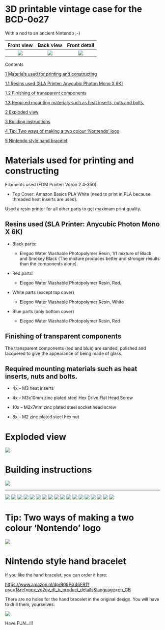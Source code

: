 # 3D printable vintage case for the BCD-0o27

With a nod to an ancient Nintendo ;-)

| Front view | Back view | Front detail |
|:---------:|:---------:|:---------:|
| <img src="./attachments/manual/media/image1.jpg" /> | <img src="./attachments/manual/media/image2.jpg" /> | <img src="./attachments/manual/media/image3.jpg" />|

Contents

[1 Materials used for printing and constructing](#materials-used-for-printing-and-constructing)

[1.1 Resins used (SLA Printer: Anycubic Photon Mono X 6K)](#resins-used-sla-printer-anycubic-photon-mono-x-6k)

[1.2 Finishing of transparent components](#finishing-of-transparent-components)

[1.3 Required mounting materials such as heat inserts, nuts and bolts.](#required-mounting-materials-such-as-heat-inserts-nuts-and-bolts.)

[2 Exploded view](#exploded-view)

[3 Building instructions](#building-instructions)

[4 Tip: Two ways of making a two colour ‘Nontendo’ logo](#tip-two-ways-of-making-a-two-colour-nontendo-logo)

[5 Nintendo style hand bracelet](#nintendo-style-hand-bracelet)

#  

# Materials used for printing and constructing

Filaments used (FDM Printer: Voron 2.4-350)

-   Top Cover: Amazon Basics PLA White (need to print in PLA because
    threaded heat inserts are used).

Used a resin printer for all other parts to get maximum print quality.

## Resins used (SLA Printer: Anycubic Photon Mono X 6K)

-   Black parts:

    -   Elegoo Water Washable Photopolymer Resin, 1/1 mixture of Black
        and Smokey Black (The mixture produces better and stronger
        results than the components alone).

-   Red parts:

    -   Elegoo Water Washable Photopolymer Resin, Red.

-   White parts (except top cover)

    -   Elegoo Water Washable Photopolymer Resin, White

-   Blue parts (only bottom cover)

    -   Elegoo Water Washable Photopolymer Resin, Red

## Finishing of transparent components

The transparent components (red and blue) are sanded, polished and
lacquered to give the appearance of being made of glass.

## Required mounting materials such as heat inserts, nuts and bolts.

-   4x – M3 heat inserts

-   4x – M3x10mm zinc plated steel Hex Drive Flat Head Screw

-   10x – M2x7mm zinc plated steel socket head screw

-   8x – M2 zinc plated steel hex nut

# Exploded view

<img src="./attachments/manual/media/image5.png" />



# Building instructions

<img src="./attachments/manual/media/image6.png" />

-----

<img src="./attachments/manual/media/image7.png" />

<img src="./attachments/manual/media/image8.png" />

<img src="./attachments/manual/media/image9.png" />

<img src="./attachments/manual/media/image10.png" />

<img src="./attachments/manual/media/image11.png" />

<img src="./attachments/manual/media/image12.png" />

<img src="./attachments/manual/media/image13.png" />

<img src="./attachments/manual/media/image14.png" />

<img src="./attachments/manual/media/image15.png" />

<img src="./attachments/manual/media/image16.png" />

<img src="./attachments/manual/media/image17.png" />

<img src="./attachments/manual/media/image18.png" />

<img src="./attachments/manual/media/image19.png" />

<img src="./attachments/manual/media/image20.png" />

<img src="./attachments/manual/media/image21.png" />

<img src="./attachments/manual/media/image22.png" />

<img src="./attachments/manual/media/image23.png" />

<img src="./attachments/manual/media/image24.png" />

# Tip: Two ways of making a two colour ‘Nontendo’ logo

<img src="./attachments/manual/media/image25.png" />

# Nintendo style hand bracelet

If you like the hand bracelet, you can order it here:

<https://www.amazon.nl/dp/B09PG46FR1?psc=1&ref=ppx_yo2ov_dt_b_product_details&language=en_GB>

There are no holes for the hand bracelet in the original design. You
will have to drill them, yourselves.

<img src="./attachments/manual/media/image26.png" />

Have FUN…!!!
